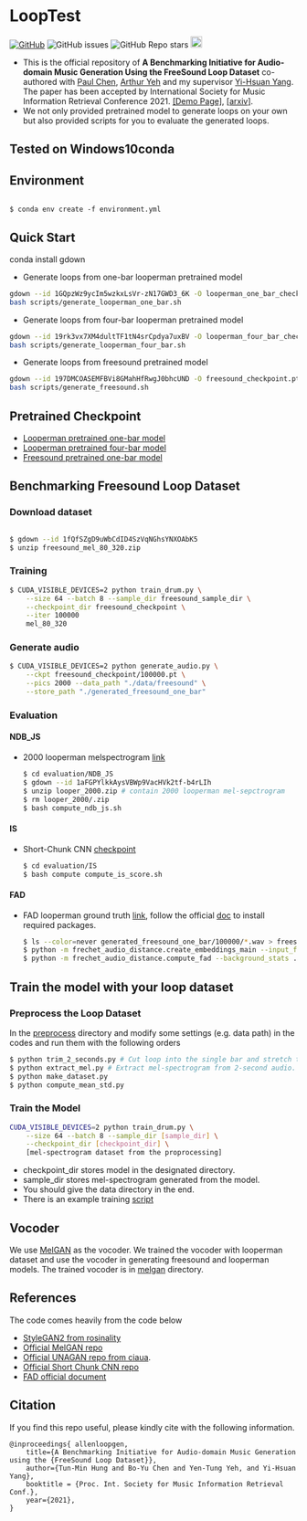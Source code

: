 # LoopTest 
[![GitHub](https://img.shields.io/github/license/allenhung1025/loop-generation?label=license)](./LICENSE.md)
![GitHub issues](https://img.shields.io/github/issues/allenhung1025/loop-generation)
![GitHub Repo stars](https://img.shields.io/github/stars/allenhung1025/loop-generation)
<a href="https://replicate.ai/allenhung1025/looptest"><img src="https://img.shields.io/static/v1?label=Replicate&message=Demo and Docker Image&color=darkgreen" height=20></a>

* This is the official repository of **A Benchmarking Initiative for Audio-domain Music Generation Using the FreeSound Loop Dataset** co-authored with [Paul Chen](https://paulyuchen.com/), [Arthur Yeh](http://yentung.com/) and my supervisor [Yi-Hsuan Yang](http://mac.citi.sinica.edu.tw/~yang/). The paper has been accepted by International Society for Music Information Retrieval Conference 2021.  [[Demo Page]](https://loopgen.github.io/), [[arxiv]](https://arxiv.org/pdf/2108.01576.pdf).
* We not only provided pretrained model to generate loops on your own but also provided scripts for you to evaluate the generated loops.

## Tested on Windows10conda 
## Environment
```

$ conda env create -f environment.yml 
```
## Quick Start

conda install gdown

* Generate loops from one-bar looperman pretrained model
``` bash
gdown --id 1GQpzWz9ycIm5wzkxLsVr-zN17GWD3_6K -O looperman_one_bar_checkpoint.pt
bash scripts/generate_looperman_one_bar.sh
```

* Generate loops from four-bar looperman pretrained model
``` bash
gdown --id 19rk3vx7XM4dultTF1tN4srCpdya7uxBV -O looperman_four_bar_checkpoint.pt
bash scripts/generate_looperman_four_bar.sh
```

* Generate loops from freesound pretrained model
``` bash
gdown --id 197DMCOASEMFBVi8GMahHfRwgJ0bhcUND -O freesound_checkpoint.pt 
bash scripts/generate_freesound.sh
``` 
## Pretrained Checkpoint
* [Looperman pretrained one-bar model](https://drive.google.com/file/d/1GQpzWz9ycIm5wzkxLsVr-zN17GWD3_6K/view?usp=sharing) 
* [Looperman pretrained four-bar model](https://drive.google.com/file/d/19rk3vx7XM4dultTF1tN4srCpdya7uxBV/view?usp=sharing)
* [Freesound pretrained one-bar model](https://drive.google.com/file/d/197DMCOASEMFBVi8GMahHfRwgJ0bhcUND/view?usp=sharing)

## Benchmarking Freesound Loop Dataset
### Download dataset
``` bash

$ gdown --id 1fQfSZgD9uWbCdID4SzVqNGhsYNXOAbK5
$ unzip freesound_mel_80_320.zip

```
### Training

``` bash
$ CUDA_VISIBLE_DEVICES=2 python train_drum.py \
    --size 64 --batch 8 --sample_dir freesound_sample_dir \
    --checkpoint_dir freesound_checkpoint \
    --iter 100000
    mel_80_320
```

### Generate audio
```bash
$ CUDA_VISIBLE_DEVICES=2 python generate_audio.py \
    --ckpt freesound_checkpoint/100000.pt \
    --pics 2000 --data_path "./data/freesound" \
    --store_path "./generated_freesound_one_bar"
```
### Evaluation
#### NDB_JS
* 2000 looperman melspectrogram [link](https://drive.google.com/file/d/1aFGPYlkkAysVBWp9VacHVk2tf-b4rLIh/view?usp=sharing)
    ``` bash
    $ cd evaluation/NDB_JS
    $ gdown --id 1aFGPYlkkAysVBWp9VacHVk2tf-b4rLIh
    $ unzip looper_2000.zip # contain 2000 looperman mel-sepctrogram
    $ rm looper_2000/.zip
    $ bash compute_ndb_js.sh 
    ```
#### IS
* Short-Chunk CNN [checkpoint](./evaluation/IS/best_model.ckpt)
    ``` bash
    $ cd evaluation/IS
    $ bash compute compute_is_score.sh 
    ```
#### FAD
* FAD looperman ground truth [link](./evaluation/FAD/looperman_2000.stats), follow the official [doc][fad] to install required packages. 

    ``` bash
    $ ls --color=never generated_freesound_one_bar/100000/*.wav > freesound.csv
    $ python -m frechet_audio_distance.create_embeddings_main --input_files freesound.csv --stats freesound.stats
    $ python -m frechet_audio_distance.compute_fad --background_stats ./evaluation/FAD/looperman_2000.stats --test_stats freesound.stats
    ```



## Train the model with your loop dataset
### Preprocess the Loop Dataset
In the [preprocess](./preprocess) directory and modify some settings (e.g. data path) in the codes and run them with the following orders
``` bash
$ python trim_2_seconds.py # Cut loop into the single bar and stretch them to 2 second.
$ python extract_mel.py # Extract mel-spectrogram from 2-second audio.
$ python make_dataset.py 
$ python compute_mean_std.py 
```

### Train the Model
``` bash
CUDA_VISIBLE_DEVICES=2 python train_drum.py \
    --size 64 --batch 8 --sample_dir [sample_dir] \
    --checkpoint_dir [checkpoint_dir] \
    [mel-spectrogram dataset from the proprocessing]
```
* checkpoint_dir stores model in the designated directory.
* sample_dir stores mel-spectrogram generated from the model.
* You should give the data directory in the end.
* There is an example training [script](./scripts/train.sh)

## Vocoder
We use [MelGAN][melgan] as the vocoder. We trained the vocoder with looperman dataset and use the vocoder in generating freesound and looperman models.
The trained vocoder is in [melgan](./melgan) directory.

## References
The code comes heavily from the code below
* [StyleGAN2 from rosinality][stylegan2]
* [Official MelGAN repo][melgan] 
* [Official UNAGAN repo from ciaua][unagan].
* [Official Short Chunk CNN repo][cnn]
* [FAD official document][fad]

[fad]: https://github.com/google-research/google-research/tree/master/frechet_audio_distance
[cnn]: https://github.com/minzwon/sota-music-tagging-models
[stylegan2]: https://github.com/rosinality/stylegan2-pytorch
[unagan]: https://github.com/ciaua/unagan
[melgan]: https://github.com/descriptinc/melgan-neurips

## Citation
If you find this repo useful, please kindly cite with the following information.
```
@inproceedings{ allenloopgen, 
	title={A Benchmarking Initiative for Audio-domain Music Generation using the {FreeSound Loop Dataset}},
	author={Tun-Min Hung and Bo-Yu Chen and Yen-Tung Yeh, and Yi-Hsuan Yang},
	booktitle = {Proc. Int. Society for Music Information Retrieval Conf.},
	year={2021},
}
```
